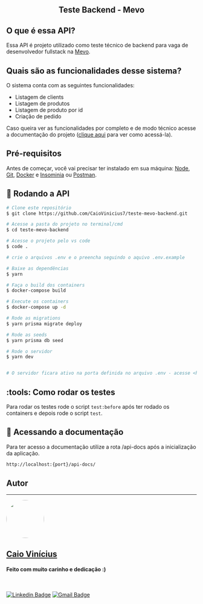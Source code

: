 <h2 align="center"> 
	Teste Backend - Mevo 
</h2>

## O que é essa API?

Essa API é projeto utilizado como teste técnico de backend para vaga de desenvolvedor fullstack na [Mevo](https://mevosaude.com.br/).

## Quais são as funcionalidades desse sistema?

O sistema conta com as seguintes funcionalidades:

- Listagem de clients
- Listagem de produtos
- Listagem de produto por id
- Criação de pedido

Caso queira ver as funcionalidades por completo e de modo técnico acesse a documentação do projeto ([clique aqui](#docs) para ver como acessá-la).

## Pré-requisitos

Antes de começar, você vai precisar ter instalado em sua máquina:
[Node](https://nodejs.org/en/download/), [Git](https://git-scm.com/downloads), [Docker](https://www.docker.com/get-started/) e [Insominia](https://insomnia.rest/download) ou [Postman](https://www.postman.com/downloads/).

## :game_die: Rodando a API

```bash
# Clone este repositório
$ git clone https://github.com/CaioVinicius7/teste-mevo-backend.git

# Acesse a pasta do projeto no terminal/cmd
$ cd teste-mevo-backend

# Acesse o projeto pelo vs code
$ code .

# crie o arquivos .env e o preencha seguindo o aquivo .env.example

# Baixe as dependências
$ yarn

# Faça o build dos containers
$ docker-compose build

# Execute os containers
$ docker-compose up -d

# Rode as migrations
$ yarn prisma migrate deploy

# Rode as seeds
$ yarn prisma db seed

# Rode o servidor
$ yarn dev


# O servidor ficara ativo na porta definida no arquivo .env - acesse <http://localhost:{port}/api>
```

## :tools: Como rodar os testes

Para rodar os testes rode o script `test:before` após ter rodado os containers e depois rode o script `test`.

<div id="docs"> </div>

## :scroll: Acessando a documentação

Para ter acesso a documentação utilize a rota /api-docs após a inicialização da aplicação.

```bash
http://localhost:{port}/api-docs/
```

## Autor

---

<a href="https://www.facebook.com/caio.pereira.94695">
 <img style="border-radius: 50%;" src="https://avatars.githubusercontent.com/u/62827681?s=400&u=f0b18831e6690a901f956d637933b9ee2dca3104&v=4" width="100px;" alt=""/>
 <br>
 <h2><b>Caio Vinícius</b></h2></a>

<h4> Feito com muito carinho e dedicação :) </h4>

<br>

[![Linkedin Badge](https://img.shields.io/badge/-caio%20vinícius-blue?style=flat-square&logo=Linkedin&logoColor=white&link=https://www.linkedin.com/in/tgmarinho/)](https://www.linkedin.com/in/caio-vin%C3%ADcius-87a761200/)
[![Gmail Badge](https://img.shields.io/badge/-caio1525pereira@gmail.com-c14438?style=flat-square&logo=Gmail&logoColor=white&link=mailto:caio1525pereira@gmail.com)](mailto:caio1525pereira@gmail.com)
